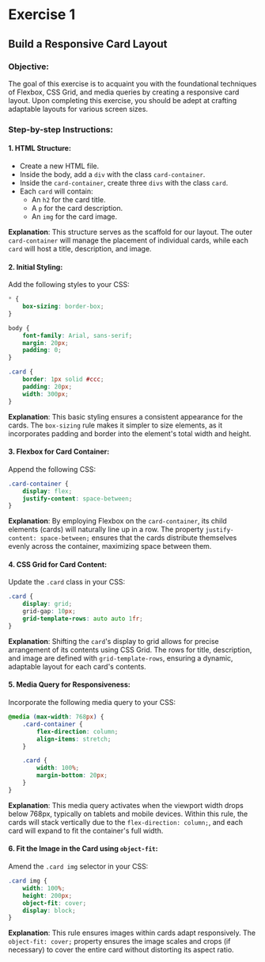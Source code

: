 # Exercise 1

## Build a Responsive Card Layout

### Objective:
The goal of this exercise is to acquaint you with the foundational techniques of Flexbox, CSS Grid, and media queries by creating a responsive card layout. Upon completing this exercise, you should be adept at crafting adaptable layouts for various screen sizes.

### Step-by-step Instructions:

#### 1. **HTML Structure**:
- Create a new HTML file.
- Inside the body, add a `div` with the class `card-container`.
- Inside the `card-container`, create three `divs` with the class `card`.
- Each `card` will contain:
  - An `h2` for the card title.
  - A `p` for the card description.
  - An `img` for the card image.

**Explanation**: This structure serves as the scaffold for our layout. The outer `card-container` will manage the placement of individual cards, while each `card` will host a title, description, and image.

#### 2. **Initial Styling**:
Add the following styles to your CSS:

```css
* {
    box-sizing: border-box;
}

body {
    font-family: Arial, sans-serif;
    margin: 20px;
    padding: 0;
}

.card {
    border: 1px solid #ccc;
    padding: 20px;
    width: 300px;
}
```

**Explanation**: This basic styling ensures a consistent appearance for the cards. The `box-sizing` rule makes it simpler to size elements, as it incorporates padding and border into the element's total width and height.

#### 3. **Flexbox for Card Container**:
Append the following CSS:

```css
.card-container {
    display: flex;
    justify-content: space-between;
}
```

**Explanation**: By employing Flexbox on the `card-container`, its child elements (cards) will naturally line up in a row. The property `justify-content: space-between;` ensures that the cards distribute themselves evenly across the container, maximizing space between them.

#### 4. **CSS Grid for Card Content**:
Update the `.card` class in your CSS:

```css
.card {
    display: grid;
    grid-gap: 10px;
    grid-template-rows: auto auto 1fr;
}
```

**Explanation**: Shifting the `card`'s display to grid allows for precise arrangement of its contents using CSS Grid. The rows for title, description, and image are defined with `grid-template-rows`, ensuring a dynamic, adaptable layout for each card's contents.

#### 5. **Media Query for Responsiveness**:
Incorporate the following media query to your CSS:

```css
@media (max-width: 768px) {
    .card-container {
        flex-direction: column;
        align-items: stretch;
    }

    .card {
        width: 100%;
        margin-bottom: 20px;
    }
}
```

**Explanation**: This media query activates when the viewport width drops below 768px, typically on tablets and mobile devices. Within this rule, the cards will stack vertically due to the `flex-direction: column;`, and each card will expand to fit the container's full width.

#### 6. **Fit the Image in the Card using `object-fit`**:

Amend the `.card img` selector in your CSS:

```css
.card img {
    width: 100%;
    height: 200px;
    object-fit: cover;
    display: block;
}
```

**Explanation**: This rule ensures images within cards adapt responsively. The `object-fit: cover;` property ensures the image scales and crops (if necessary) to cover the entire card without distorting its aspect ratio.
